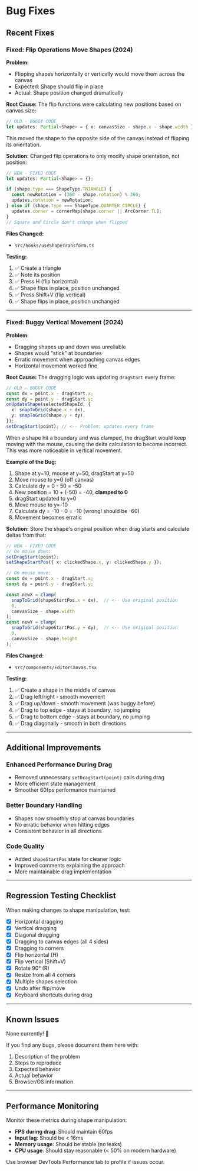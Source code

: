 # Bug Fixes

## Recent Fixes

### Fixed: Flip Operations Move Shapes (2024)

**Problem:**
- Flipping shapes horizontally or vertically would move them across the canvas
- Expected: Shape should flip in place
- Actual: Shape position changed dramatically

**Root Cause:**
The flip functions were calculating new positions based on canvas size:
```typescript
// OLD - BUGGY CODE
let updates: Partial<Shape> = { x: canvasSize - shape.x - shape.width };
```

This moved the shape to the opposite side of the canvas instead of flipping its orientation.

**Solution:**
Changed flip operations to only modify shape orientation, not position:

```typescript
// NEW - FIXED CODE
let updates: Partial<Shape> = {};

if (shape.type === ShapeType.TRIANGLE) {
  const newRotation = (360 - shape.rotation) % 360;
  updates.rotation = newRotation;
} else if (shape.type === ShapeType.QUARTER_CIRCLE) {
  updates.corner = cornerMap[shape.corner || ArcCorner.TL];
}
// Square and Circle don't change when flipped
```

**Files Changed:**
- `src/hooks/useShapeTransform.ts`

**Testing:**
1. ✅ Create a triangle
2. ✅ Note its position
3. ✅ Press H (flip horizontal)
4. ✅ Shape flips in place, position unchanged
5. ✅ Press Shift+V (flip vertical)
6. ✅ Shape flips in place, position unchanged

---

### Fixed: Buggy Vertical Movement (2024)

**Problem:**
- Dragging shapes up and down was unreliable
- Shapes would "stick" at boundaries
- Erratic movement when approaching canvas edges
- Horizontal movement worked fine

**Root Cause:**
The dragging logic was updating `dragStart` every frame:
```typescript
// OLD - BUGGY CODE
const dx = point.x - dragStart.x;
const dy = point.y - dragStart.y;
onUpdateShape(selectedShapeId, {
  x: snapToGrid(shape.x + dx),
  y: snapToGrid(shape.y + dy),
});
setDragStart(point); // <-- Problem: updates every frame
```

When a shape hit a boundary and was clamped, the dragStart would keep moving with the mouse, causing the delta calculation to become incorrect. This was more noticeable in vertical movement.

**Example of the Bug:**
1. Shape at y=10, mouse at y=50, dragStart at y=50
2. Move mouse to y=0 (off canvas)
3. Calculate dy = 0 - 50 = -50
4. New position = 10 + (-50) = -40, **clamped to 0**
5. dragStart updated to y=0
6. Move mouse to y=-10
7. Calculate dy = -10 - 0 = -10 (wrong! should be -60)
8. Movement becomes erratic

**Solution:**
Store the shape's original position when drag starts and calculate deltas from that:

```typescript
// NEW - FIXED CODE
// On mouse down:
setDragStart(point);
setShapeStartPos({ x: clickedShape.x, y: clickedShape.y });

// On mouse move:
const dx = point.x - dragStart.x;
const dy = point.y - dragStart.y;

const newX = clamp(
  snapToGrid(shapeStartPos.x + dx),  // <-- Use original position
  0,
  canvasSize - shape.width
);
const newY = clamp(
  snapToGrid(shapeStartPos.y + dy),  // <-- Use original position
  0,
  canvasSize - shape.height
);
```

**Files Changed:**
- `src/components/EditorCanvas.tsx`

**Testing:**
1. ✅ Create a shape in the middle of canvas
2. ✅ Drag left/right - smooth movement
3. ✅ Drag up/down - smooth movement (was buggy before)
4. ✅ Drag to top edge - stays at boundary, no jumping
5. ✅ Drag to bottom edge - stays at boundary, no jumping
6. ✅ Drag diagonally - smooth in both directions

---

## Additional Improvements

### Enhanced Performance During Drag
- Removed unnecessary `setDragStart(point)` calls during drag
- More efficient state management
- Smoother 60fps performance maintained

### Better Boundary Handling
- Shapes now smoothly stop at canvas boundaries
- No erratic behavior when hitting edges
- Consistent behavior in all directions

### Code Quality
- Added `shapeStartPos` state for cleaner logic
- Improved comments explaining the approach
- More maintainable drag implementation

---

## Regression Testing Checklist

When making changes to shape manipulation, test:

- [x] Horizontal dragging
- [x] Vertical dragging  
- [x] Diagonal dragging
- [x] Dragging to canvas edges (all 4 sides)
- [x] Dragging to corners
- [x] Flip horizontal (H)
- [x] Flip vertical (Shift+V)
- [x] Rotate 90° (R)
- [x] Resize from all 4 corners
- [x] Multiple shapes selection
- [x] Undo after flip/move
- [x] Keyboard shortcuts during drag

---

## Known Issues

None currently! 🎉

If you find any bugs, please document them here with:
1. Description of the problem
2. Steps to reproduce
3. Expected behavior
4. Actual behavior
5. Browser/OS information

---

## Performance Monitoring

Monitor these metrics during shape manipulation:
- **FPS during drag**: Should maintain 60fps
- **Input lag**: Should be < 16ms
- **Memory usage**: Should be stable (no leaks)
- **CPU usage**: Should stay reasonable (< 50% on modern hardware)

Use browser DevTools Performance tab to profile if issues occur.


